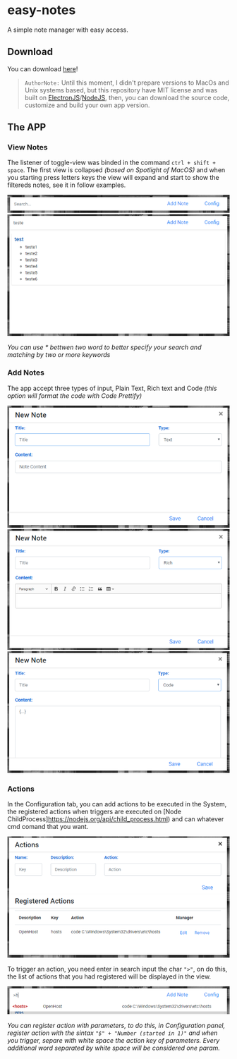 # easy-notes
A simple note manager with easy access.

## Download
You can download [here](https://github.com/mdsbarbieri/easy-notes/releases/tag/v1.0.1)!

> ```AuthorNote:```
>Until this moment, I didn't prepare versions to MacOs and Unix systems based, but this repository have MIT license and was built on [ElectronJS](https://electronjs.org/)/[NodeJS](https://nodejs.org/), then, you can download the source code, customize and build your own app version.

## The APP

### View Notes
The listener of toggle-view was binded in the command ```ctrl + shift + space```. The first view is collapsed *(based on Spotlight of MacOS)* and when you starting press letters keys the view will expand and start to show the filtereds notes, see it in follow examples.

![Step 1 - View reduced size](img/step_1.png)
![Step 1 - View reduced size](img/step_2.png)

*You can use \* bettwen two word to better specify your search and matching by two or more keywords*

### Add Notes
The app accept three types of input, Plain Text, Rich text and Code *(this option will format the code with Code Prettify)*

![Step 1 - View reduced size](img/step_3_text.PNG)
![Step 1 - View reduced size](img/step_3_rich.PNG)
![Step 1 - View reduced size](img/step_3_code.PNG)

### Actions
In the Configuration tab, you can add actions to be executed in the System, the registered actions when triggers are executed on [Node ChildProcess]https://nodejs.org/api/child_process.html) and can whatever cmd comand that you want.

![Step 1 - View reduced size](img/step_4.PNG)

To trigger an action, you need enter in search input the char ```">"```, on do this, the list of actions that you had registered will be displayed in the view.

![Step 1 - View reduced size](img/step_5.PNG)

*You can register action with parameters, to do this, in Configuration panel, register action with the sintax ```"$" + "Number (started in 1)"``` and when you trigger, separe with white space the action key of parameters. Every additional word separated by white space will be considered one param.*


